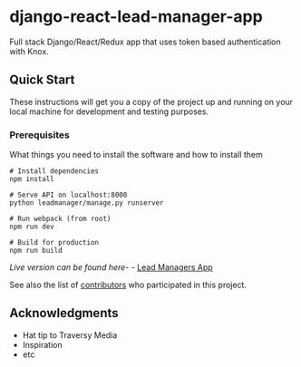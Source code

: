 # django-react-lead-manager-app

Full stack Django/React/Redux app that uses token based authentication with Knox.

## Quick Start

These instructions will get you a copy of the project up and running on your local machine for development and testing purposes.

### Prerequisites

What things you need to install the software and how to install them

```
# Install dependencies
npm install

# Serve API on localhost:8000
python leadmanager/manage.py runserver

# Run webpack (from root)
npm run dev

# Build for production
npm run build

```

*Live version can be found here-* - [Lead Managers App](https://django-react-lead-manager-app.herokuapp.com/)

See also the list of [contributors](https://github.com/your/project/contributors) who participated in this project.


## Acknowledgments
* Hat tip to Traversy Media
* Inspiration
* etc
